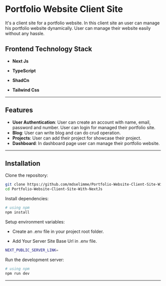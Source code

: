 # Portfolio Website Client Site

It's a client site for a portfolio website. In this client site an user can manage his portfolio website dynamically. User can manage their website easily without any hassle.

## Frontend Technology Stack

- **Next Js**

- **TypeScript**

- **ShadCn**

- **Tailwind Css**

---

## Features

- **User Authentication**:
  User can create an account with name, email, password and number. User can login for managed their portfolio site.
- **Blog**:
  User can write blog and can do crud operation.
- **Projects**:
  User can add their project for showcase their project.
- **Dashboard**:
  In dashboard page user can manage their portfolio website.

---

## Installation

Clone the repository:

```bash
git clone https://github.com/mdselimme/Portfolio-Website-Client-Site-With-NextJs.git
cd Portfolio-Website-Client-Site-With-NextJs
```

Install dependencies:

```bash
# using npm
npm install
```

Setup environment variables:

- Create an .env file in your project root folder.

- Add Your Server Site Base Url in .env file.

```bash
NEXT_PUBLIC_SERVER_LINK=
```

Run the development server:

```bash
# using npm
npm run dev
```

---
